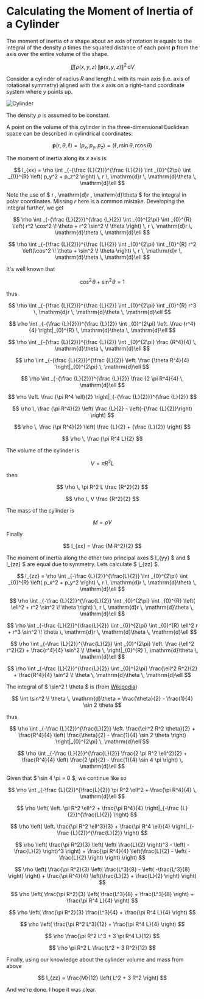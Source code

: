 # Calculating the Moment of Inertia of a Cylinder

The moment of inertia of a shape about an axis of rotation is equals to the integral of the density $\rho$ times the squared distance of each point $\mathbf{p}$ from the axis over the entire volume of the shape.

$$ \iiint \rho (x,y,z) \, \| \mathbf{p} (x,y,z) \|^2 \, \mathrm{d}V $$

Consider a cylinder of radius _R_ and length _L_ with its main axis (i.e. axis of rotational symmetry) aligned with the _x_ axis on a right-hand coordinate system where _y_ points up.

![Cylinder](assets/img/cylinder.png)

The density $\rho$ is assumed to be constant.

A point on the volume of this cylinder in the three-dimensional Euclidean space can be described in cylindrical coordinates:

$$ \mathbf{p}(r,\theta,\ell) = (p_x, p_y, p_z) = (\ell,r \sin \theta, r \cos \theta) $$

The moment of inertia along its _x_ axis is:

$$ I_{xx} = \rho \int _{-{\frac {L}{2}}}^{\frac {L}{2}} \int _{0}^{2\pi} \int _{0}^{R} \left( p_y^2 + p_z^2 \right) \, r \, \mathrm{d}r \, \mathrm{d}\theta \, \mathrm{d}\ell $$

Note the use of $ r \, \mathrm{d}r \, \mathrm{d}\theta $ for the integral in polar coordinates. Missing $r$ here is a common mistake. Developing the integral further, we get

$$ \rho \int _{-{\frac {L}{2}}}^{\frac {L}{2}} \int _{0}^{2\pi} \int _{0}^{R} \left( r^2 \cos^2 \! \theta + r^2 \sin^2 \! \theta \right) \, r \, \mathrm{d}r \, \mathrm{d}\theta \, \mathrm{d}\ell $$

$$ \rho \int _{-{\frac {L}{2}}}^{\frac {L}{2}} \int _{0}^{2\pi} \int _{0}^{R} r^2 \left(\cos^2 \! \theta + \sin^2 \! \theta \right) \, r \, \mathrm{d}r \, \mathrm{d}\theta \, \mathrm{d}\ell $$

It's well known that

$$ \cos^2 \! \theta + \sin^2 \! \theta = 1 $$

thus

$$ \rho \int _{-{\frac {L}{2}}}^{\frac {L}{2}} \int _{0}^{2\pi} \int _{0}^{R} r^3 \, \mathrm{d}r \, \mathrm{d}\theta \, \mathrm{d}\ell $$

$$ \rho \int _{-{\frac {L}{2}}}^{\frac {L}{2}} \int _{0}^{2\pi} \left. \frac {r^4}{4} \right|_{0}^{R}  \, \mathrm{d}\theta \, \mathrm{d}\ell $$

$$ \rho \int _{-{\frac {L}{2}}}^{\frac {L}{2}} \int _{0}^{2\pi} \frac {R^4}{4}  \, \mathrm{d}\theta \, \mathrm{d}\ell $$

$$ \rho \int _{-{\frac {L}{2}}}^{\frac {L}{2}} \left. \frac {\theta R^4}{4} \right|_{0}^{2\pi} \, \mathrm{d}\ell $$

$$ \rho \int _{-{\frac {L}{2}}}^{\frac {L}{2}} \frac {2 \pi R^4}{4} \, \mathrm{d}\ell $$

$$ \rho \left. \frac {\pi R^4 \ell}{2} \right|_{-{\frac {L}{2}}}^{\frac {L}{2}} $$

$$  \rho \, \frac {\pi R^4}{2} \left( \frac {L}{2} - \left(-{\frac {L}{2}}\right) \right) $$

$$  \rho \, \frac {\pi R^4}{2} \left( \frac {L}{2} + {\frac {L}{2}} \right) $$

$$ \rho \, \frac {\pi R^4 L}{2} $$

The volume of the cylinder is

$$ V = \pi R^2 L $$

then

$$ \rho \, \pi R^2 L \frac {R^2}{2} $$

$$ \rho \, V \frac {R^2}{2} $$

The mass of the cylinder is

$$ M = \rho V $$

Finally

$$ I_{xx} = \frac {M R^2}{2} $$

The moment of inertia along the other two principal axes $ I_{yy} $ and $ I_{zz} $ are equal due to symmetry. Lets calculate $ I_{zz} $.

$$ I_{zz} = \rho \int _{-\frac {L}{2}}^{\frac{L}{2}} \int _{0}^{2\pi} \int _{0}^{R} \left( p_x^2 + p_y^2 \right) \, r \, \mathrm{d}r \, \mathrm{d}\theta \, \mathrm{d}\ell $$

$$ \rho \int _{-\frac {L}{2}}^{\frac{L}{2}} \int _{0}^{2\pi} \int _{0}^{R} \left( \ell^2 + r^2 \sin^2 \! \theta \right) \, r \, \mathrm{d}r \, \mathrm{d}\theta \, \mathrm{d}\ell $$

$$ \rho \int _{-\frac {L}{2}}^{\frac{L}{2}} \int _{0}^{2\pi} \int _{0}^{R} \ell^2 r + r^3 \sin^2 \! \theta \, \mathrm{d}r \, \mathrm{d}\theta \, \mathrm{d}\ell $$

$$ \rho \int _{-\frac {L}{2}}^{\frac{L}{2}} \int _{0}^{2\pi} \left. \frac {\ell^2 r^2}{2} + \frac{r^4}{4} \sin^2 \! \theta \, \right|_{0}^{R} \, \mathrm{d}\theta \, \mathrm{d}\ell $$

$$ \rho \int _{-\frac {L}{2}}^{\frac{L}{2}} \int _{0}^{2\pi} \frac{\ell^2 R^2}{2} + \frac{R^4}{4} \sin^2 \! \theta \, \mathrm{d}\theta \, \mathrm{d}\ell $$

The integral of $ \sin^2 \! \theta $ is (from [Wikipedia](https://en.wikipedia.org/wiki/List_of_integrals_of_trigonometric_functions#Integrands_involving_only_sine))

$$ \int \sin^2 \! \theta \, \mathrm{d}\theta = \frac{\theta}{2} - \frac{1}{4} \sin 2 \theta $$

thus

$$ \rho \int _{-\frac {L}{2}}^{\frac{L}{2}} \left. \frac{\ell^2 R^2 \theta}{2} + \frac{R^4}{4} \left( \frac{\theta}{2} - \frac{1}{4} \sin 2 \theta \right) \right|_{0}^{2\pi} \, \mathrm{d}\ell $$

$$ \rho \int _{-\frac {L}{2}}^{\frac{L}{2}} \frac{2 \pi R^2 \ell^2}{2} + \frac{R^4}{4} \left( \frac{2 \pi}{2} - \frac{1}{4} \sin 4 \pi \right) \, \mathrm{d}\ell $$

Given that $ \sin 4 \pi = 0 $, we continue like so

$$ \rho \int _{-\frac {L}{2}}^{\frac{L}{2}} \pi R^2 \ell^2 + \frac{\pi R^4}{4} \, \mathrm{d}\ell $$

$$ \rho \left( \left. \pi R^2 \ell^2 + \frac{\pi R^4}{4} \right|_{-\frac {L}{2}}^{\frac{L}{2}} \right) $$

$$ \rho \left( \left. \frac{\pi R^2 \ell^3}{3} + \frac{\pi R^4 \ell}{4} \right|_{-\frac {L}{2}}^{\frac{L}{2}} \right) $$

$$ \rho \left( \frac{\pi R^2}{3} \left( \left( \frac{L}{2} \right)^3 - \left( -\frac{L}{2} \right)^3 \right) + \frac{\pi R^4}{4} \left(\frac{L}{2} - \left( -\frac{L}{2} \right) \right) \right) $$

$$ \rho \left( \frac{\pi R^2}{3} \left( \frac{L^3}{8} - \left( -\frac{L^3}{8} \right) \right) + \frac{\pi R^4}{4} \left(\frac{L}{2} + \frac{L}{2} \right) \right) $$

$$ \rho \left( \frac{\pi R^2}{3} \left( \frac{L^3}{8} + \frac{L^3}{8} \right) + \frac{\pi R^4 L}{4} \right) $$

$$ \rho \left( \frac{\pi R^2}{3} \frac{L^3}{4} + \frac{\pi R^4 L}{4} \right) $$

$$ \rho \left( \frac{\pi R^2 L^3}{12} + \frac{\pi R^4 L}{4} \right) $$

$$ \rho \frac{\pi R^2 L^3 + 3 \pi R^4 L}{12} $$

$$ \rho \pi R^2 L \frac{L^2 + 3 R^2}{12} $$

Finally, using our knowledge about the cylinder volume and mass from above

$$ I_{zz} = \frac{M}{12} \left( L^2 + 3 R^2 \right) $$

And we're done. I hope it was clear.
